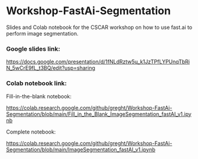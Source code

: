 # Workshop-FastAi-Segmentation

Slides and Colab notebook for the CSCAR workshop on how to use fast.ai to perform image segmentation.

### Google slides link:

https://docs.google.com/presentation/d/1fNLdRztw5u_k1JzTPfLYPUnqTbRiN_5wCrE9fL_t3BQ/edit?usp=sharing

### Colab notebook link:

Fill-in-the-blank notebook:

https://colab.research.google.com/github/greght/Workshop-FastAi-Segmentation/blob/main/Fill_in_the_Blank_ImageSegmentation_fastAI_v1.ipynb

Complete notebook:

https://colab.research.google.com/github/greght/Workshop-FastAi-Segmentation/blob/main/ImageSegmentation_fastAI_v1.ipynb
